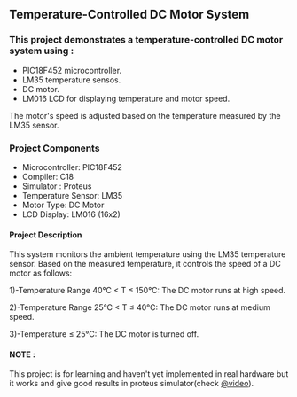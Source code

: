 ## Temperature-Controlled DC Motor System
### This project demonstrates a temperature-controlled DC motor system using :
- PIC18F452 microcontroller. 
- LM35 temperature sensos.
- DC motor.
- LM016 LCD for displaying temperature and motor speed.

The motor's speed is adjusted based on the temperature measured by the LM35 sensor.

### Project Components
- Microcontroller: PIC18F452
- Compiler: C18
- Simulator : Proteus
- Temperature Sensor: LM35
- Motor Type: DC Motor
- LCD Display: LM016 (16x2)

#### Project Description
This system monitors the ambient temperature using the LM35 temperature sensor. Based on the measured temperature, it controls the speed of a DC motor as follows:

1)-Temperature Range 40°C < T ≤ 150°C:
The DC motor runs at high speed.

2)-Temperature Range 25°C < T ≤ 40°C:
The DC motor runs at medium speed.

3)-Temperature ≤ 25°C:
The DC motor is turned off.

#### NOTE :
This project is for learning and haven't yet implemented in real hardware but it works and give good results in proteus simulator(check [@video](https://github.com/0xaB26/ThermoSpin/blob/main/simulation.mp4)).
